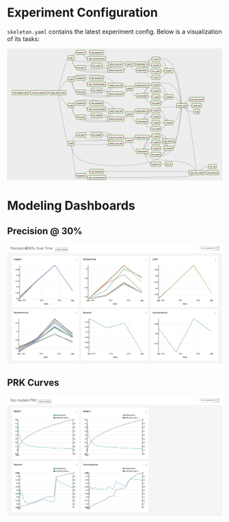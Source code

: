 # Experiment Configuration

`skeleton.yaml` contains the latest experiment config. Below is a visualization of its tasks: 

![pipeline configuration](../figures/skeleton_newlablels.jpg) 


# Modeling Dashboards

## Precision @ 30%

![precision at 30% over time](../figures/precision-30-over-time.jpg) 

## PRK Curves

![top prk](../figures/top-models-prk.jpg) 